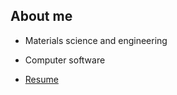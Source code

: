 ## About me

- Materials science and engineering

- Computer software

- [Resume](https://drive.google.com/uc?id=1aqhgUarnY03A1fS-w8w9vvWlA6j-kMn6&export=download)